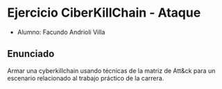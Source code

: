 # Ejercicio CiberKillChain - Ataque

* Alumno: Facundo Andrioli Villa

## Enunciado

Armar una cyberkillchain usando técnicas de la matriz de Att&ck para un escenario relacionado al trabajo práctico de la carrera.